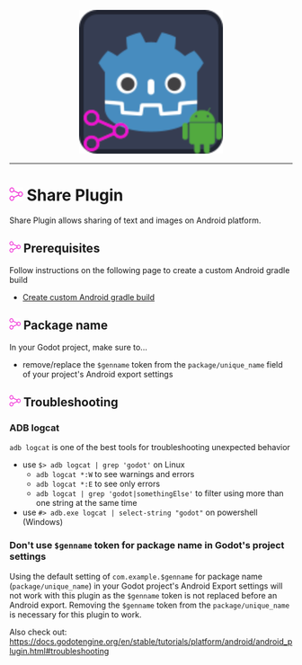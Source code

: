 <p align="center">
	<img width="256" height="256" src="../demo/assets/share-android.png">
</p>

---
# <img src="../addon/icon.png" width="24"> Share Plugin
Share Plugin allows sharing of text and images on Android platform.

## <img src="../addon/icon.png" width="20"> Prerequisites
Follow instructions on the following page to create a custom Android gradle build
- [Create custom Android gradle build](https://docs.godotengine.org/en/stable/tutorials/export/android_gradle_build.html)

## <img src="../addon/icon.png" width="20"> Package name
In your Godot project, make sure to...
- remove/replace the `$genname` token from the `package/unique_name` field of your project's Android export settings

## <img src="../addon/icon.png" width="20"> Troubleshooting

### ADB logcat
`adb logcat` is one of the best tools for troubleshooting unexpected behavior
- use `$> adb logcat | grep 'godot'` on Linux
	- `adb logcat *:W` to see warnings and errors
	- `adb logcat *:E` to see only errors
	- `adb logcat | grep 'godot|somethingElse'` to filter using more than one string at the same time
- use `#> adb.exe logcat | select-string "godot"` on powershell (Windows)


### Don't use `$genname` token for package name in Godot's project settings

Using the default setting of `com.example.$genname` for package name (`package/unique_name`) in your Godot project's Android Export settings will not work with this plugin as the `$genname` token is not replaced before an Android export. Removing the `$genname` token from the `package/unique_name` is necessary for this plugin to work.

Also check out:
https://docs.godotengine.org/en/stable/tutorials/platform/android/android_plugin.html#troubleshooting
